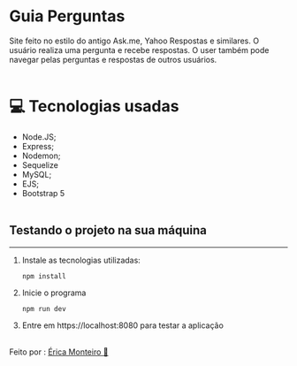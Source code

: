 # Guia Perguntas

Site feito no estilo do antigo Ask.me, Yahoo Respostas e similares. O usuário realiza uma pergunta e recebe respostas. O user também pode navegar pelas perguntas e respostas de outros usuários.<br><br>


# 💻 Tecnologias usadas

- Node.JS;
- Express;
- Nodemon;
- Sequelize
- MySQL;
- EJS;
- Bootstrap 5 <br><br>

## Testando o projeto na sua máquina

---

1. Instale as tecnologias utilizadas:
   ```
   npm install

    ````


2. Inicie o programa

    ```
    npm run dev

    ```
3. Entre em https://localhost:8080 para testar a aplicação <br><br>


Feito por
: [Érica Monteiro 🤗](https://github.com/erica7dev)


